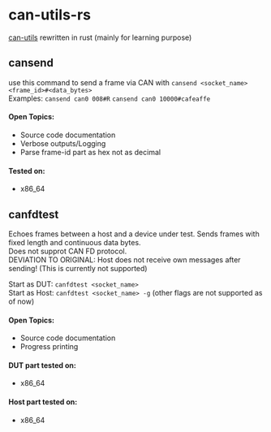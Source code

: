 # can-utils-rs

[can-utils](https://github.com/linux-can/can-utils "The famous original") rewritten in rust (mainly for learning purpose)

## cansend

use this command to send a frame via CAN with ```cansend <socket_name> <frame_id>#<data_bytes>```  
Examples: ```cansend can0 008#R``` ```cansend can0 10000#cafeaffe```

#### Open Topics:  
- Source code documentation  
- Verbose outputs/Logging  
- Parse frame-id part as hex not as decimal

#### Tested on:  
- x86_64  

## canfdtest

Echoes frames between a host and a device under test. Sends frames with fixed length and continuous data bytes.  
Does not supprot CAN FD protocol.  
DEVIATION TO ORIGINAL: Host does not receive own messages after sending! (This is currently not supported)

Start as DUT: ```canfdtest <socket_name>```  
Start as Host: ```canfdtest <socket_name> -g``` (other flags are not supported as of now)

#### Open Topics:
- Source code documentation
- Progress printing

#### DUT part tested on:
- x86_64 

#### Host part tested on:
- x86_64
